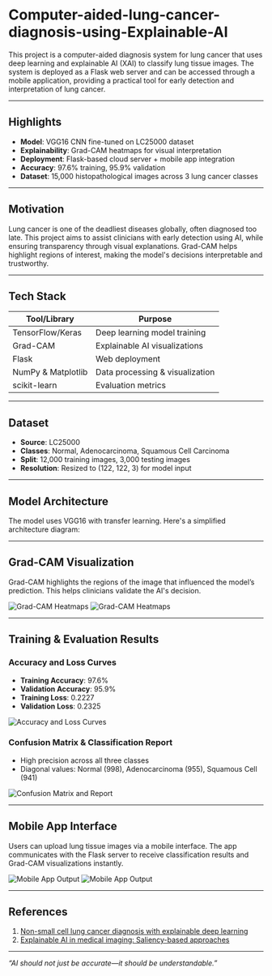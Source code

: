 # Computer-aided-lung-cancer-diagnosis-using-Explainable-AI
This project is a computer-aided diagnosis system for lung cancer that uses deep learning and explainable AI (XAI) to classify lung tissue images. The system is deployed as a Flask web server and can be accessed through a mobile application, providing a practical tool for early detection and interpretation of lung cancer. 

---


##  Highlights

-  **Model**: VGG16 CNN fine-tuned on LC25000 dataset  
-  **Explainability**: Grad-CAM heatmaps for visual interpretation  
-  **Deployment**: Flask-based cloud server + mobile app integration  
-  **Accuracy**: 97.6% training, 95.9% validation  
-  **Dataset**: 15,000 histopathological images across 3 lung cancer classes  

---

##  Motivation

Lung cancer is one of the deadliest diseases globally, often diagnosed too late. This project aims to assist clinicians with early detection using AI, while ensuring transparency through visual explanations. Grad-CAM helps highlight regions of interest, making the model's decisions interpretable and trustworthy.

---

##  Tech Stack

| Tool/Library     | Purpose                          |
|------------------|----------------------------------|
| TensorFlow/Keras | Deep learning model training     |
| Grad-CAM         | Explainable AI visualizations    |
| Flask            | Web deployment                   |
| NumPy & Matplotlib | Data processing & visualization |
| scikit-learn     | Evaluation metrics               |

---

##  Dataset

- **Source**: LC25000  
- **Classes**: Normal, Adenocarcinoma, Squamous Cell Carcinoma  
- **Split**: 12,000 training images, 3,000 testing images  
- **Resolution**: Resized to (122, 122, 3) for model input  


---

##  Model Architecture

The model uses VGG16 with transfer learning. Here's a simplified architecture diagram:


---

##  Grad-CAM Visualization

Grad-CAM highlights the regions of the image that influenced the model’s prediction. This helps clinicians validate the AI's decision.

![Grad-CAM Heatmaps](src/images/gradcam_result_n.png)
![Grad-CAM Heatmaps](src/images/gradcam_result_scc.png)

---

##  Training & Evaluation Results

###  Accuracy and Loss Curves

- **Training Accuracy**: 97.6%  
- **Validation Accuracy**: 95.9%  
- **Training Loss**: 0.2227  
- **Validation Loss**: 0.2325  

![Accuracy and Loss Curves](src/images/cls_report.png)

###  Confusion Matrix & Classification Report

- High precision across all three classes  
- Diagonal values: Normal (998), Adenocarcinoma (955), Squamous Cell (941)

![Confusion Matrix and Report](src/images/cf_matrix.png)

---

##  Mobile App Interface

Users can upload lung tissue images via a mobile interface. The app communicates with the Flask server to receive classification results and Grad-CAM visualizations instantly.

![Mobile App Output](src/images/lc_ACA.jpg)
![Mobile App Output](src/images/lc_Normal.jpg)

---


##  References

1. [Non-small cell lung cancer diagnosis with explainable deep learning](https://www.sciencedirect.com/science/article/pii/S0169260722004898)  
2. [Explainable AI in medical imaging: Saliency-based approaches](https://www.sciencedirect.com/science/article/pii/S0720048X23001018)

---

_“AI should not just be accurate—it should be understandable.”_

